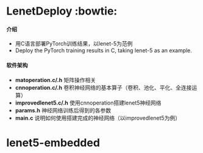 # LenetDeploy :bowtie: 

#### 介绍
- 用C语言部署PyTorch训练结果，以lenet-5为范例
- Deploy the PyTorch training results in C, taking lenet-5 as an example.


#### 软件架构

-  **matoperation.c/.h**  矩阵操作相关
-  **cnnoperation.c/.h**  卷积神经网络的基本算子（卷积、池化、平化、全连接运算）
-  **improvedlenet5.c/.h**  使用cnnoperation搭建lenet5神经网络
-  **params.h**  神经网络训练后得到的各参数
-  **main.c**  说明如何使用搭建完成的神经网络（以improvedlenet5为例）

# lenet5-embedded
